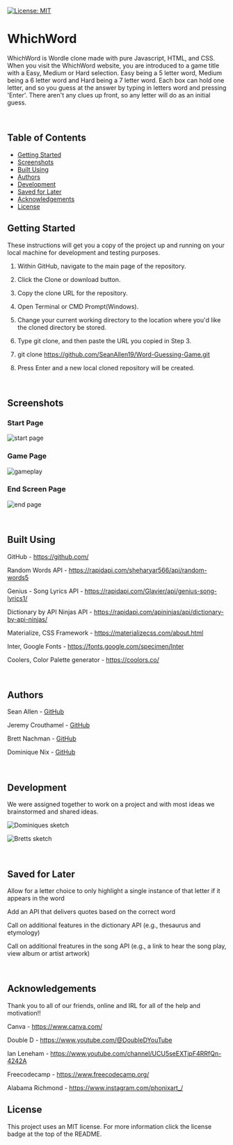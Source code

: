 [![License: MIT](https://img.shields.io/badge/License-MIT-yellow.svg)](https://opensource.org/licenses/MIT)

# WhichWord 

WhichWord is Wordle clone made with pure Javascript, HTML, and CSS. When you visit the WhichWord website, you are introduced to a game title with a Easy, Medium or Hard selection. Easy being a 5 letter word, Medium being a 6 letter word and Hard being a 7 letter word. Each box can hold one letter, and so you guess at the answer by typing in letters word and pressing 'Enter'. There aren't any clues up front, so any letter will do as an initial guess.

<br>   

## Table of Contents
- [Getting Started](#getting-started)
- [Screenshots](#screenshots)
- [Built Using](#built-using)
- [Authors](#authors)
- [Development](#development)
- [Saved for Later](#saved-for-later)
- [Acknowledgements](#acknowledgements)
- [License](#license)

## Getting Started

These instructions will get you a copy of the project up and running on your local machine for development and testing purposes.

1. Within GitHub, navigate to the main page of the repository.

2. Click the Clone or download button.

3. Copy the clone URL for the repository.

4. Open Terminal or CMD Prompt(Windows).

5. Change your current working directory to the location where you'd like the cloned directory be stored.

6. Type git clone, and then paste the URL you copied in Step 3.

7. git clone https://github.com/SeanAllen19/Word-Guessing-Game.git

8. Press Enter and a new local cloned repository will be created.   
    
    <br>  

## Screenshots

### Start Page
![start page](./assets/whichword%20title.png)

### Game Page
![gameplay](./assets/whichword%20gameplay.png)

### End Screen Page
![end page](./assets/whichword%20end%20page.png)

<br>      
    
## Built Using

GitHub - https://github.com/

Random Words API - https://rapidapi.com/sheharyar566/api/random-words5

Genius - Song Lyrics API - https://rapidapi.com/Glavier/api/genius-song-lyrics1/

Dictionary by API Ninjas API - https://rapidapi.com/apininjas/api/dictionary-by-api-ninjas/

Materialize, CSS Framework - https://materializecss.com/about.html

Inter, Google Fonts - https://fonts.google.com/specimen/Inter

Coolers, Color Palette generator - https://coolors.co/

<br>    

## Authors
     
  Sean Allen - [GitHub](https://github.com/SeanAllen19)
  
  Jeremy Crouthamel - [GitHub](https://github.com/Leyden05)
  
  Brett Nachman - [GitHub](https://github.com/brettnachman)
  
  Dominique Nix - [GitHub](https://github.com/Dominique216)
  
  <br>   

## Development

We were assigned together to work on a project and with most ideas we brainstormed and shared ideas.

![Dominiques sketch](./assets/Dom%201st%20sketch.jpg)

![Bretts sketch](./assets/Bretts%201st%20sketch.jpg)

<br>     

## Saved for Later

Allow for a letter choice to only highlight a single instance of that letter if it appears in the word

Add an API that delivers quotes based on the correct word

Call on additional features in the dictionary API (e.g., thesaurus and etymology)

Call on additional freatures in the song API (e.g., a link to hear the song play, view album or artist artwork)

<br>     

## Acknowledgements

Thank you to all of our friends, online and IRL for all of the help and motivation!!

Canva - https://www.canva.com/

Double D - https://www.youtube.com/@DoubleDYouTube

Ian Leneham - https://www.youtube.com/channel/UCU5seEXTjpF4RRfQn-4242A

Freecodecamp - https://www.freecodecamp.org/

Alabama Richmond - https://www.instagram.com/phonixart_/

## License
This project uses an MIT license. For more information click the license badge at the top of the README.
